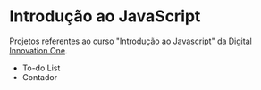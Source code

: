 # Introdução ao JavaScript

Projetos referentes ao curso "Introdução ao Javascript" da [Digital Innovation One](https://digitalinnovation.one/).

* To-do List
* Contador
